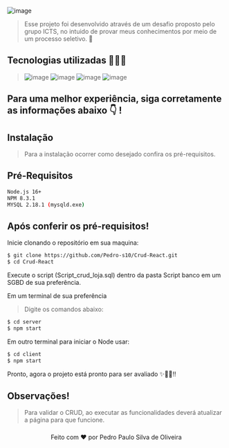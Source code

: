 ![image](https://user-images.githubusercontent.com/109157434/186560799-169ce7c5-182b-47e9-a181-fadc13afaa19.png)
>Esse projeto foi desenvolvido através de um desafio proposto pelo grupo ICTS, no intuido de provar meus conhecimentos por meio de um processo seletivo. 🚀
###
## Tecnologias utilizadas 🧑🏽‍💻
>![image](https://img.shields.io/badge/Node.js-43853D?style=for-the-badge&logo=node.js&logoColor=white)
>![image](	https://img.shields.io/badge/MySQL-00000F?style=for-the-badge&logo=mysql&logoColor=white)
>![image](https://img.shields.io/badge/React-20232A?style=for-the-badge&logo=react&logoColor=61DAFB)
>![image](https://img.shields.io/badge/GitHub-100000?style=for-the-badge&logo=github&logoColor=white)
###
## Para uma melhor experiência, siga corretamente as informações abaixo 👇 !

## Instalação 
>Para a instalação ocorrer como desejado
>confira os pré-requisitos.

## Pré-Requisitos

```sh
Node.js 16+
NPM 8.3.1
MYSQL 2.18.1 (mysqld.exe)
```
## Após conferir os pré-requisitos!
Inicie clonando o repositório em sua maquina:

```sh
$ git clone https://github.com/Pedro-s10/Crud-React.git
$ cd Crud-React
```
Execute o script (Script_crud_loja.sql) dentro da pasta Script banco em um SGBD de sua preferência.

Em um terminal de sua preferência

>Digite os comandos abaixo:

```sh
$ cd server
$ npm start
```

Em outro terminal para iniciar o Node usar:

```sh
$ cd client
$ npm start
```

Pronto, agora o projeto está pronto para ser avaliado ✨🎉🚀!!

## Observações!

>Para validar o CRUD, ao executar as funcionalidades deverá atualizar a página para que funcione.

###


<div align="center">
Feito com ❤️ por Pedro Paulo Silva de Oliveira
</div>
